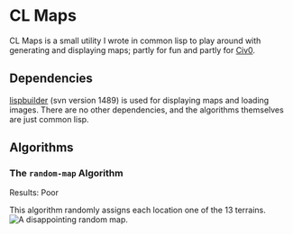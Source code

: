 CL Maps
=======
CL Maps is a small utility I wrote in common lisp to play around with generating and displaying maps; partly for fun and partly for [Civ0](http://github.com/alexhenning/Civ0).

Dependencies
------------
[lispbuilder](http://code.google.com/p/lispbuilder/) (svn version 1489) is used for displaying maps and loading images. There are no other dependencies, and the algorithms themselves are just common lisp.

Algorithms
----------

### The `random-map` Algorithm

Results: Poor

This algorithm randomly assigns each location one of the 13 terrains.
![A disappointing random map.](screenshot/random-map_1.png "A random map")